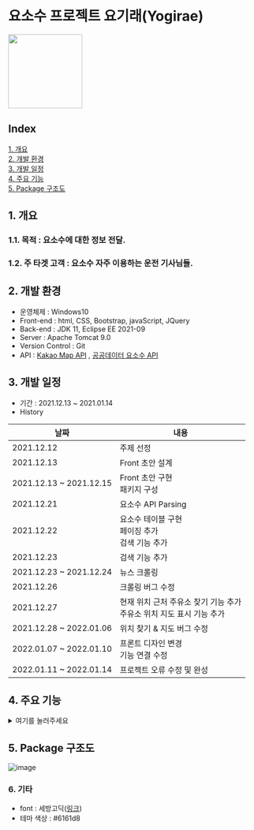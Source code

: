 # 요소수 프로젝트 요기래(Yogirae)<br>
<img src="https://user-images.githubusercontent.com/88884623/149662987-8670df36-63cb-4774-ba8b-84c28552f077.png" width="150" height="150"/>


## Index
[1. 개요](#1-개요)   
[2. 개발 환경](#2-개발-환경)  
[3. 개발 일정](#3-개발-일정)   
[4. 주요 기능](#4-주요-기능)  
[5. Package 구조도 ](#5-Package-구조도)
 

## 1. 개요

### 1.1. 목적 : 요소수에 대한 정보 전달.
### 1.2. 주 타겟 고객 : 요소수 자주 이용하는 운전 기사님들.
  
## 2. 개발 환경
- 운영체제 : Windows10
- Front-end : html, CSS, Bootstrap, javaScript, JQuery
- Back-end : JDK 11, Eclipse EE 2021-09
- Server : Apache Tomcat 9.0
- Version Control : Git
- API : [Kakao Map API](https://developers.kakao.com/product/map) , [공공데이터 요소수 API](https://www.data.go.kr/data/15095040/openapi.do)  

## 3. 개발 일정
- 기간 : 2021.12.13 ~ 2021.01.14  
- History

|날짜|내용|
|----|----|
|2021.12.12|주제 선정|
|2021.12.13|Front 초안 설계|
|2021.12.13 ~ 2021.12.15|Front 초안 구현<br>패키지 구성|
|2021.12.21|요소수 API Parsing|
|2021.12.22|요소수 테이블 구현<br>페이징 추가<br>검색 기능 추가|
|2021.12.23|검색 기능 추가|
|2021.12.23 ~ 2021.12.24|뉴스 크롤링|
|2021.12.26|크롤링 버그 수정|
|2021.12.27|현재 위치 근처 주유소 찾기 기능 추가<br>주유소 위치 지도 표시 기능 추가|
|2021.12.28 ~ 2022.01.06|위치 찾기 & 지도 버그 수정|
|2022.01.07 ~ 2022.01.10|프론트 디자인 변경<br>기능 연결 수정|
|2022.01.11 ~ 2022.01.14|프로젝트 오류 수정 및 완성|

## 4. 주요 기능
<details>
<summary>여기를 눌러주세요</summary>
    
### 가장 주요했던 기능은 2개였습니다.

둘다 지도를 사용했던 기능인데, 모두 카카오 지도 API를 사용했습니다.

### 1. 표에서 상호명을 누르면 해당 주유소와 일치하는 지도를 자동으로 스크롤 내려서 나타내기
 
 ![Untitled](https://user-images.githubusercontent.com/88884623/149661459-5e6cd15d-da73-4e00-bab7-5ecce61d2c2e.png)

주유소의 상호명, 주소, 요소수 가격, 전화번호, 요소수 재고량이 나와있는 테이블 jsp 코드입니다.

프론트로 보자면 이렇습니다.

![Untitled (1)](https://user-images.githubusercontent.com/88884623/149661492-ce9bbf42-e142-4554-b8a8-909a0306e1a6.png)

이 페이지에서 상호명을 누르면 `oncllick 메소드`가 실행되며 `위도`와 `경도`를 `js`로 넘겨줍니다.<br>
그리고 동시에 프론트에서는 지도 페이지로 스크롤이 됩니다. (`a href="#mainmap”`로 해당 id가 있는 div로 이동이 가능합니다!!)

```jsx
//a태그 누르면 해당 주유소 표시하기
function detailmap(laat, lnng){
	var lat3 = laat;
	var lng3 = lnng;
	var container2 = document.getElementById('map');
	var options2 = {
		center: new kakao.maps.LatLng(lat3, lng3),
		level: 3
	};

	var map3 = new kakao.maps.Map(container2, options2);
	var markerPosition  = new kakao.maps.LatLng(lat3, lng3); 
	// 마커를 생성합니다
	var marker3 = new kakao.maps.Marker({
	    position: markerPosition
	});

	// 타일 로드가 완료되면 지도 중심에 마커를 표시합니다
	kakao.maps.event.addListener(map3, 'tilesloaded', displayMarker2);
	
	function displayMarker2() {
	    // 마커의 위치를 지도중심으로 설정합니다 
	    marker3.setMap(map3); 
	}
}
```

넘겨받은 `위도(laat)`와 `경도(lnng)`를 options2에 담습니다. <br>
저 options2는 지도를 표시하기 위한 속성들이 있는 객체입니다. <br>
center로 카카오 api로 해당 좌표의 지도를 `가운데`에 두고 level로 지도의 `확대 범위`를 설정합니다.

그리고 id가 map인 div를 container2객체에 담아서 map3에 지도 정보로 저장합니다.

그리고 마커를 생선한뒤 지도 중심에 마커를 표시하는 함수와 마커의 위치를 지도 중심으로 설정하는 함수를 실행합니다.

**실행결과**
![Untitled (2)](https://user-images.githubusercontent.com/88884623/149661508-9d02d8f4-fea5-4318-8d49-eaeeb01b5940.png)
![Untitled (3)](https://user-images.githubusercontent.com/88884623/149661511-1c4080f0-8995-470a-9b87-da02e230624c.png)

---

### 2. 지도 페이지에서 근처 주유소 찾기 버튼을 누르면, 페이지 이동 없이 지도에 현재 위치의 마크, 주유소의 정보들이 담긴 메시지 박스를 출력하기


<details>
<summary>js코드 전문</summary>

```jsx
    //근처 주유소 찾기 start
    	$("#findnearbtn").click(function(){
    		var mapContainer = document.getElementById('map'), // 지도를 표시할 div 
    	    mapOption = { 
    	        center: new kakao.maps.LatLng(33.450701, 126.570667), // 지도의 중심좌표
    	        level:7 // 지도의 확대 레벨 
    	    }; 
    		bounds = new kakao.maps.LatLngBounds();
    		var map2 = new kakao.maps.Map(mapContainer, mapOption); // 지도를 생성합니다
    		
    		// HTML5의 geolocation으로 사용할 수 있는지 확인합니다 
    		if (navigator.geolocation) {
    		    
    		    // GeoLocation을 이용해서 접속 위치를 얻어옵니다
    		    navigator.geolocation.getCurrentPosition(function(position) {
    				//현재 위치
    		        var lat2 = position.coords.latitude, // 위도
    		            lon2 = position.coords.longitude; // 경도
    		        var locPosition = new kakao.maps.LatLng(lat2, lon2), // 마커가 표시될 위치를 geolocation으로 얻어온 좌표로 생성합니다
    		        message = '<div class="text-center" style="padding:5px;">현재 위치</div>'; // 인포윈도우에 표시될 내용입니다
    				arr = [];
    				arr2 = [];
    					 $.ajax({
    						url: "../controller/locationController.jsp" ,
    						data:{ lat4 : lat2 , lon4 : lon2 } , 
    						success : function(result){
    							arr = result.split(",");
    							for(i=0; i<arr.length; i++){
    								arr2[i] = arr[i].split("_");
    							}
    							
    							for(j=0; j<arr2.length; j++){
    								/*alert(arr2[j][0]) // 경도
    								alert(arr2[j][1]) // 위도
    								alert(arr2[j][2]) // 이름 
    								alert(arr2[j].length);
    								alert(arr2[j][0]+" "+ arr2[j][1]);*/
    								if(j==0){
    									//[가 붙은 인덱스의 위치 찾기
    									//var hi =arr2[j][0].indexOf("["); 
    									//20이 나옴
    									//alert(arr2[j][0].split("[")[1]);
    									//첫번째 주유소를 찾기 위해서 첫번재 좌표에서 "["을 기준으로 1번째 인덱스 가져오기
    									arr2[j][0]=arr2[j][0].split("[")[1];
    									//첫번째 주유소의 좌표의 경도가 나온다.
    									//alert(arr2[j][0]);
    								}
    								else if(j==arr2.length-1){
    									//alert(arr2[j][arr2.length-1].split("]")[0]);
    									arr2[j][arr2.length-1]=arr2[j][arr2.length-1].split("]")[0];
    									//alert(arr2[j][arr2.length-1]);										
    								}
    								var locPosition2 = new kakao.maps.LatLng(arr2[j][0], arr2[j][1])
    								message2 = '<div class="text" style="padding:1rem 1.6rem 1rem 1.6rem; font-size:0.7rem;">'+arr2[j][2]+'<br>'+'가격 : '+arr2[j][3]+'<br>'+arr2[j][5]+'</div>';
    					        	displayMarker(locPosition2, message2);
    							}							
    							displayMarker(locPosition, message);
    						}
    					})
    				map2.setCenter(locPosition); 
    		      });
    		} else { // HTML5의 GeoLocation을 사용할 수 없을때 마커 표시 위치와 인포윈도우 내용을 설정합니다
    		    var locPosition = new kakao.maps.LatLng(33.450701, 126.570667),    
    		        message = 'geolocation을 사용할수 없어요..'
    		    displayMarker(locPosition, message);
    		}
    		
    		// 지도에 마커와 인포윈도우를 표시하는 함수입니다
    		kakao.maps.event.removeListener(map, 'tilesloaded', displayMarker);
    		function displayMarker(locPosition, message) {
    		    // 마커를 생성합니다
    		    var marker2 = new kakao.maps.Marker({  
    		        map2: map2, 
    		        position: locPosition
    		    }); 
    		    
    		    var iwContent = message, // 인포윈도우에 표시할 내용
    		        iwRemoveable = true;
    		
    		    // 인포윈도우를 생성합니다
    		    var infowindow = new kakao.maps.InfoWindow({
    		        content : iwContent,
    		        removable : iwRemoveable
    		    })
    		    // 인포윈도우를 마커위에 표시합니다 
    		    infowindow.open(map2, marker2);
    		    // 지도 중심좌표를 접속위치로 변경합니다
    		    map2.setCenter(locPosition);  
    		} //근처 주유소 찾기 end(그러나 현재 내 위치만 나옴)  
    	});
    	//근처 주유소 찾기 end
```
</details><br>
   

위 토글은 근처 주유소를 찾아주는 javascript문의 전문입니다. 너무 길어서 숨겼습니다.

아이디가 `findnearbtn`인 버튼을 프론트에서 눌렀다면, 이곳이 실행됩니다.

지도를 먼저 div에 띄워서 보여줘야 합니다. 그렇지 않으면 지도가 빈칸으로 나오며 실행되지 않습니다.

![Untitled (5)](https://user-images.githubusercontent.com/88884623/149661555-6973558e-3b2c-4000-a726-44069dc82d6f.png)

`level` 로 지도의 확대 크기를 정할 수 있고, 지도가 표시되는 `중심좌표`를 정할 수 있습니다.

그 다음에 GPS로 현재의 위치를 알아내야 합니다.

알아낸 위도와 경도들로 좌표들을 설정합니다. `message`에는 원하는 HTML을 저장할 수 있습니다.

```jsx
if (navigator.geolocation) {
		    
		    // GeoLocation을 이용해서 접속 위치를 얻어옵니다
		    navigator.geolocation.getCurrentPosition(function(position) {
				//현재 위치
		        var lat2 = position.coords.latitude, // 위도
		            lon2 = position.coords.longitude; // 경도
					//현재 위치 테스트
					
		        var locPosition = new kakao.maps.LatLng(lat2, lon2), // 마커가 표시될 위치를 geolocation으로 얻어온 좌표로 생성합니다
		        message = '<div class="text-center" style="padding:5px;">현재 위치</div>'; // 인포윈도우에 표시될 내용입니다
```

이후에 ajax문을 사용했습니다. 

왜냐하면 프론트에서 버튼을 누르면 페이지 이동없이 `비동기식`으로 지도를 띄우고 싶었기 때문입니다.

그래서 위의 현재 위치 위도 경도를 locationController로 전달해 주었습니다.

![Untitled (6)](https://user-images.githubusercontent.com/88884623/149661565-00c0b268-7769-484e-a1a3-0d5a58a5fcce.png)

 locationController.jsp
 ![image](https://user-images.githubusercontent.com/88884623/149662322-3135b74e-0eb1-4a42-a126-f295f3aef4d6.png)
<br>
 ![image](https://user-images.githubusercontent.com/88884623/149662335-f79898ad-0d7b-4286-8383-d1b53567560b.png)
<br>
 ![image](https://user-images.githubusercontent.com/88884623/149662359-3eeee9fa-81b9-46fe-987b-ab081e700b01.png)

     

컨트롤러에서    
![Untitled (8)](https://user-images.githubusercontent.com/88884623/149662431-e03aee1c-efd6-40fb-80c9-a3237bd0061b.png)   

경도와 위도를 double로 받아온 뒤에

리스트를 3개 선언했습니다.

`Databases`는 요소수 객체들을 (캡슐화)객체화시키기 위한 클래스로, 요소수 api 데이터의 속성값들의 객체, 생성자,  get set메소드들이 있습니다.

<details>
<summary> Databases</summary>
    
```java
    package dto;
    
    import java.util.ArrayList;
    import java.util.Arrays;
    
    public class Databases {
    
    	private String name;
    	private String inventory;
    	private String addr;
    	private String price;
    	private String regDt;
    	private String lat;
    	private String lng;
    	private String tel;
    	private String openTime;
    	private double distance; 
    	
    	public ArrayList<Databases> DataArray = new ArrayList<>();
    	
    	public Databases() {}
    	
    	//이름하고 거리 담기 //이름으로 비교
    	public Databases(String addr, double distance) {
    		super();
    		this.addr = addr;
    		this.distance = distance;
    	}
    
    	//메인 파싱용
    	public Databases(String name, String inventory, String addr, String price, String regDt, String lat, String lng,
    			String tel, String openTime, double distance) {
    		this.name = name;
    		this.inventory = inventory;
    		this.addr = addr;
    		this.price = price;
    		this.regDt = regDt;
    		this.lat = lat;
    		this.lng = lng;
    		this.tel = tel;
    		this.openTime = openTime;
    		this.distance = distance;
    	}
    	
    	public Databases(String name, String inventory, String addr, String price, String regDt, String lat, String lng,
    			String tel, String openTime) {
    		this.name = name;
    		this.inventory = inventory;
    		this.addr = addr;
    		this.price = price;
    		this.regDt = regDt;
    		this.lat = lat;
    		this.lng = lng;
    		this.tel = tel;
    		this.openTime = openTime;
    	}
    
    	public Databases(String name, String lat, String lng  ) {
    		this.name = name;
    		this.lat = lat;
    		this.lng = lng;
    	}
    	
    	//js에 넘겨주기용
    	public Databases(String name, String inventory, String addr, String price, String lat, String lng, String tel,
    			String openTime, double distance) {
    		super();
    		this.name = name;
    		this.inventory = inventory;
    		this.addr = addr;
    		this.price = price;
    		this.lat = lat;
    		this.lng = lng;
    		this.tel = tel;
    		this.openTime = openTime;
    		this.distance = distance;
    	}
    	
    	//새로운 파싱용
    	public Databases(String name, String inventory, String addr, String price, String lat, String lng, String tel,
    			String openTime) {
    		super();
    		this.name = name;
    		this.inventory = inventory;
    		this.addr = addr;
    		this.price = price;
    		this.lat = lat;
    		this.lng = lng;
    		this.tel = tel;
    		this.openTime = openTime;
    	}
    
    	public String getName() {
    		return name;
    	}
    
    	public void setName(String name) {
    		this.name = name;
    	}
    
    	public String getInventory() {
    		return inventory;
    	}
    
    	public void setInventory(String inventory) {
    		this.inventory = inventory;
    	}
    
    	public String getAddr() {
    		return addr;
    	}
    
    	public void setAddr(String addr) {
    		this.addr = addr;
    	}
    
    	public String getPrice() {
    		return price;
    	}
    
    	public void setPrice(String price) {
    		this.price = price;
    	}
    
    	public String getRegDt() {
    		return regDt;
    	}
    
    	public void setRegDt(String regDt) {
    		this.regDt = regDt;
    	}
    
    	public String getLat() {
    		return lat;
    	}
    
    	public void setLat(String lat) {
    		this.lat = lat;
    	}
    
    	public String getLng() {
    		return lng;
    	}
    
    	public void setLng(String lng) {
    		this.lng = lng;
    	}
    
    	public String getTel() {
    		return tel;
    	}
    
    	public void setTel(String tel) {
    		this.tel = tel;
    	}
    
    	public String getOpenTime() {
    		return openTime;
    	}
    
    	public void setOpenTime(String openTime) {
    		this.openTime = openTime;
    	}
    	
    	public double getDistance() {
    		return distance;
    	}
    
    	public void setDistance(double distance) {
    		this.distance = distance;
    	}
    	
    	@Override
    	public String toString() {
    		StringBuilder builder = new StringBuilder();
    		String aa = builder.append(lat+"_"+lng+"_"+name+"_"+inventory+"_"+addr+"_"+tel+"_"+openTime).toString();
    		return aa;
    	}
    }
 ```
 </details>
    

![Untitled (9)](https://user-images.githubusercontent.com/88884623/149662551-1868ed93-b15c-4608-9e7f-c6fe9c4fac81.png)


하나는 api에서 `새로 파싱한 정보를 담을 리스트`고

두번째는 파싱한 사이즈 만큼 반복문을 돌려 나온 `이름과 거리가 담긴 리스트`입니다.

마지막은 두 리스트를 비교해서 값을 담아 `js로 넘겨줄 리스트`입니다.

<details>
 <summary>이름과 거리 담기</summary>
    
```java
    //파싱한 사이즈 만큼 반복문 돌려서 거리 구하기
    for(int u=0; u<arr.size(); u++){
    	
    	//위도 경도로 거리 구해서  arraylist에 이름과 거리 담기
    	double lat2 = Double.parseDouble(arr.get(u).getLat());
    	double lng2 = Double.parseDouble(arr.get(u).getLng());
    	
    	c_lat = lat; // 현재 위도
    	c_lng = lng; // 현재 경도 
    	c_lat2 = lat2; // 모든 위도
    	c_lng2 = lng2; // 모든 경도
    	
    	
        double distance; //거리 객체
        double radius = 6371; // 지구 반지름(km)
        double toRadian = Math.PI / 180;
    
        double deltaLatitude = Math.abs(c_lat - c_lat2) * toRadian;
        double deltaLongitude = Math.abs(c_lng - c_lng2) * toRadian;
    
        double sinDeltaLat = Math.sin(deltaLatitude / 2);
        double sinDeltaLng = Math.sin(deltaLongitude / 2);
        double squareRoot = Math.sqrt(
            sinDeltaLat * sinDeltaLat +
            Math.cos(c_lat * toRadian) * Math.cos(c_lat2 * toRadian) * sinDeltaLng * sinDeltaLng);
    
        distance = 2 * radius * Math.asin(squareRoot);
        Databases databases2 = new Databases(arr.get(u).getAddr(), distance);
        //이름과 거리 리스트에 저장하기
        arr2.add(databases2);
        
    }
```
</details>
    
파싱한 사이즈만큼 반복문을 돌리고, 전체 데이터로부터 모든 위도, 경도들을 객체화하였습니다.
    
그 다음 위치를 구하는 코드들을 실행한 뒤, 나온 주소[ arr.get(u).getAddr() ]와 거리[distance]를 객체화해서 두번째 ArrayList에 담았습니다.

위에서 담은 모든 파싱한 정보가 담긴 리스트와 두번째 이름과 거리가 담긴 리스트를 비교하여 

![image](https://user-images.githubusercontent.com/88884623/149662694-a2d94af5-5ff1-49ac-8cb0-4d6de833538e.png)


3번째 리스트에 담아 ajax로 넘겨주었습니다.

그런데 넘길때, `메모리주소 값`들만 나오는 것이었습니다.

그래서 Databases 클래스에 `@Override`를 해서

```java
@Override
	public String toString() {
		StringBuilder builder = new StringBuilder();
		String aa = builder.append(lat+"_"+lng+"_"+name+"_"+price+"_"+addr+"_"+tel+"_"+openTime).toString();
		return aa;
	}
```

`toString()메소드`로 String화 하고 `Stringbuilder`를 이용해 값들(경도, 위도, 상호명, 재고, 주소, 전화번호, 영업시간)을 aa 객체에 담아 반환했습니다.

그러니까, 통신한 결과 값들이 정상적으로 출력되었습니다.

---

<details>
<summary>통신 이후 코드</summary>
    
```jsx
    arr = [];
    arr2 = [];
    	 $.ajax({
    		url: "../controller/locationController.jsp" ,
    		data:{ lat4 : lat2 , lon4 : lon2 } , 
    		success : function(result){
    			arr = result.split(",");
    			for(i=0; i<arr.length; i++){
    				arr2[i] = arr[i].split("_");
    			}
    			
    			for(j=0; j<arr2.length; j++){
    				/*alert(arr2[j][0]) // 경도
    				alert(arr2[j][1]) // 위도
    				alert(arr2[j][2]) // 이름 
    				alert(arr2[j].length);
    				alert(arr2[j][0]+" "+ arr2[j][1]);*/
    				if(j==0){
    					//[가 붙은 인덱스의 위치 찾기
    					//var hi =arr2[j][0].indexOf("["); 
    					//20이 나옴
    					//alert(arr2[j][0].split("[")[1]);
    					//첫번째 주유소를 찾기 위해서 첫번재 좌표에서 "["을 기준으로 1번째 인덱스 가져오기
    					arr2[j][0]=arr2[j][0].split("[")[1];
    					//첫번째 주유소의 좌표의 경도가 나온다.
    					//alert(arr2[j][0]);
    				}
    				else if(j==arr2.length-1){
    					//alert(arr2[j][arr2.length-1].split("]")[0]);
    					arr2[j][arr2.length-1]=arr2[j][arr2.length-1].split("]")[0];
    					//alert(arr2[j][arr2.length-1]);										
    				}
    				var locPosition2 = new kakao.maps.LatLng(arr2[j][0], arr2[j][1])
    				//alert(locPosition2);
    				message2 = '<div class="text" style="padding:1rem 1.6rem 1rem 1.6rem; font-size:0.7rem;">'+arr2[j][2]+'<br>'+'가격 : '+arr2[j][3]+'<br>'+arr2[j][5]+'</div>';
    	        	displayMarker(locPosition2, message2);
    					
    			}
    			
    			displayMarker(locPosition, message);
    		}
    	});
     
    map2.setCenter(locPosition); 
      });
```
</details> 

넘겨받은 값들을 `콤마(,)`를 기준으로 `split`하고, 다시 `언더바(_)`기준으로 `split`하였습니다.

첫번째 인덱스가 ‘`[`’이 붙어있길래, [값을 제거해주었고, 마지막에 있는 ‘`]`’도 역시 제거해주었습니다.

그 다음 위도와 경도를 마커가 표시될 위치를 나타내는 객체인 `locposition2`에 담아주었고,

`message`에는 띄울 html 코드(상호명, 가격, 전화번호)를 담아주었습니다.

그리고 나서 displayMarker 로 띄울 마커 변수에 담았습니다.

두번째 displayMarker는 처음에 gps로 받아온 현재 위치를 지도에 표시하기 위한 마커 변수입니다..

그리고 map2.setCenter(locPosition)으로 지도의 중심 위치를 현재 위치로 설정했습니다.

```java
// 지도에 마커와 인포윈도우를 표시하는 함수입니다
		kakao.maps.event.removeListener(map, 'tilesloaded', displayMarker);
		function displayMarker(locPosition, message) {
		    // 마커를 생성합니다
		    var marker2 = new kakao.maps.Marker({  
		        map2: map2, 
		        position: locPosition
		    }); 
		    
		    var iwContent = message, // 인포윈도우에 표시할 내용
		        iwRemoveable = true;
		
		    // 인포윈도우를 생성합니다
		    var infowindow = new kakao.maps.InfoWindow({
		        content : iwContent,
		        removable : iwRemoveable
		    });
		    
		    // 인포윈도우를 마커위에 표시합니다 
		    infowindow.open(map2, marker2);
		    // 지도 중심좌표를 접속위치로 변경합니다
		    map2.setCenter(locPosition);  
		} //근처 주유소 찾기 end(그러나 현재 내 위치만 나옴)  
	});
	//근처 주유소 찾기 end
```

그 후에 지도에 마커와 인포윈도우(message)를 표시하기 위해 함수를 호출했습니다.

---

</details>

 
## 5. Package 구조도
![image](https://user-images.githubusercontent.com/88884623/149659785-486bf510-8970-4bfc-a3c7-15821179f609.png)   


### 6. 기타
- font : 세방고딕([링크](https://noonnu.cc/font_page/656))
- 테마 색상 : #6161d8 <img src="https://user-images.githubusercontent.com/88884623/149663141-34ef103f-f042-4b50-9e1e-847cc236aa16.png" width="15" height="15"/>



